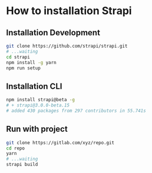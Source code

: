 # How to installation Strapi

## Installation Development

```bash
git clone https://github.com/strapi/strapi.git
# ...waiting
cd strapi
npm install -g yarn
npm run setup
```

## Installation CLI

```bash
npm install strapi@beta -g
# + strapi@3.0.0-beta.15
# added 430 packages from 297 contributors in 55.741s
```

## Run with project

```bash
git clone https://gitlab.com/xyz/repo.git
cd repo
yarn
# ...waiting
strapi build
```
